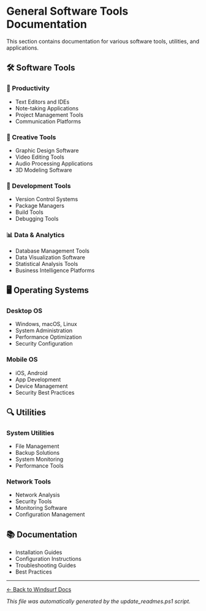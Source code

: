 # General Software Tools Documentation

This section contains documentation for various software tools, utilities, and applications.

## 🛠️ Software Tools

### 📝 Productivity
- Text Editors and IDEs
- Note-taking Applications
- Project Management Tools
- Communication Platforms

### 🎨 Creative Tools
- Graphic Design Software
- Video Editing Tools
- Audio Processing Applications
- 3D Modeling Software

### 🔧 Development Tools
- Version Control Systems
- Package Managers
- Build Tools
- Debugging Tools

### 📊 Data & Analytics
- Database Management Tools
- Data Visualization Software
- Statistical Analysis Tools
- Business Intelligence Platforms

## 🖥️ Operating Systems

### Desktop OS
- Windows, macOS, Linux
- System Administration
- Performance Optimization
- Security Configuration

### Mobile OS
- iOS, Android
- App Development
- Device Management
- Security Best Practices

## 🔍 Utilities

### System Utilities
- File Management
- Backup Solutions
- System Monitoring
- Performance Tools

### Network Tools
- Network Analysis
- Security Tools
- Monitoring Software
- Configuration Management

## 📚 Documentation

- Installation Guides
- Configuration Instructions
- Troubleshooting Guides
- Best Practices

---

[← Back to Windsurf Docs](../)

*This file was automatically generated by the update_readmes.ps1 script.*